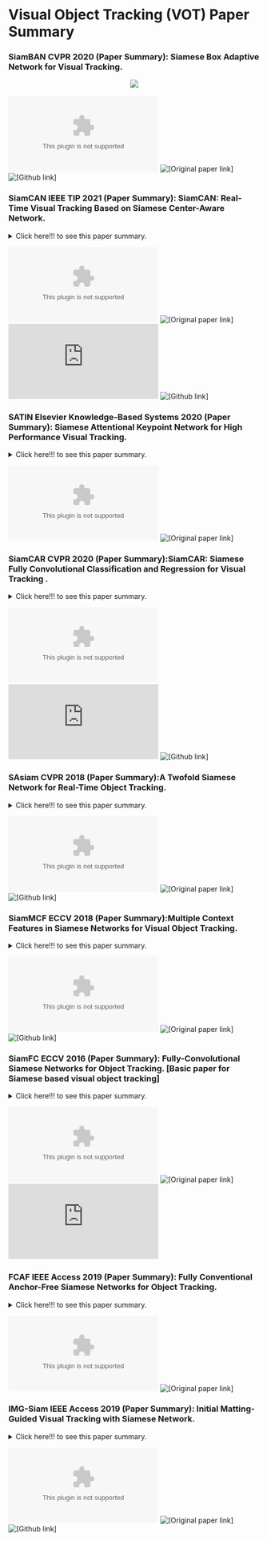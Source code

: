 # Visual Object Tracking (VOT) Paper Summary

### SiamBAN CVPR 2020 (Paper Summary): Siamese Box Adaptive Network for Visual Tracking.

<p align="center">
  <img src="SiamBAN CVPR 2020.gif" />
</p>

![[Download Paper Overview]](https://github.com/maklachur/VOT-Paper-Summary/blob/master/SiamBAN%20CVPR%202020.pptx)
![[Original paper link]](https://arxiv.org/abs/2003.06761)
![[Github link]](https://github.com/hqucv/siamban)

### SiamCAN IEEE TIP 2021 (Paper Summary): SiamCAN: Real-Time Visual Tracking Based on Siamese Center-Aware Network.

<details>
      <summary> Click here!!! to see this paper summary.</summary>
      <p align="center">
        <img src="SiamCAN-IEEE-TIP-2021.gif" />
      </p>

</details>

![[Download Paper Overview]](https://github.com/maklachur/VOT-Paper-Summary/blob/master/SiamCAN-IEEE%20TIP%202021.pptx)
![[Original paper link]](https://ieeexplore.ieee.org/abstract/document/9369121/)
![[Alternative link]](https://arxiv.org/pdf/1912.05515.pdf)
![[Github link]](https://isrc.iscas.ac.cn/gitlab/research/siamcan)

### SATIN Elsevier Knowledge-Based Systems 2020 (Paper Summary): Siamese Attentional Keypoint Network for High Performance Visual Tracking.
<details>
      <summary> Click here!!! to see this paper summary.</summary>
      <p align="center">
        <img src="SATIN_Elsevier_KBS.gif" />
      </p>

</details>

![[Download Paper Overview]](https://github.com/maklachur/VOT-Paper-Summary/blob/master/SATIN%20Elsevier%20KBS.pptx)
![[Original paper link]](https://www.sciencedirect.com/science/article/pii/S0950705119306665)

### SiamCAR CVPR 2020 (Paper Summary):SiamCAR: Siamese Fully Convolutional Classification and Regression for Visual Tracking .
<details>
      <summary> Click here!!! to see this paper summary.</summary>
      <p align="center">
        <img src="SiamCAR CVPR 2020.gif" />
      </p>

</details>

![[Download Paper Overview]](https://github.com/maklachur/VOT-Paper-Summary/blob/master/SiamCAR%20CVPR%202020.pptx)
![[Original paper link]](https://openaccess.thecvf.com/content_CVPR_2020/html/Guo_SiamCAR_Siamese_Fully_Convolutional_Classification_and_Regression_for_Visual_Tracking_CVPR_2020_paper.html)
![[Github link]](https://github.com/ohhhyeahhh/SiamCAR)


### SAsiam CVPR 2018 (Paper Summary):A Twofold Siamese Network for Real-Time Object Tracking.
<details>
      <summary> Click here!!! to see this paper summary.</summary>
      <p align="center">
        <img src="SAsiam CVPR 2018.gif" />
      </p>

</details>

![[Download Paper Overview]](https://github.com/maklachur/VOT-Paper-Summary/blob/master/SAsiam%20CVPR%202018.pptx)
![[Original paper link]](https://arxiv.org/abs/1802.08817)
![[Github link]](https://github.com/microsoft/SA-Siam)

### SiamMCF ECCV 2018 (Paper Summary):Multiple Context Features in Siamese Networks for Visual Object Tracking.
<details>
      <summary> Click here!!! to see this paper summary.</summary>
      <p align="center">
        <img src="SiamMCF ECCV 2018.gif" />
      </p>

</details>

![[Download Paper Overview]](https://github.com/maklachur/VOT-Paper-Summary/blob/master/SiamMCF%20ECCV%202018.pptx)
![[Original paper link]](https://link.springer.com/chapter/10.1007/978-3-030-11009-3_6)
![[Github link]](https://github.com/hmorimitsu/siam-mcf)


### SiamFC ECCV 2016 (Paper Summary): Fully-Convolutional Siamese Networks for Object Tracking. [Basic paper for Siamese based visual object tracking]
<details>
      <summary> Click here!!! to see this paper summary.</summary>
      <p align="center">
        <img src="SiamFC ECCV 2016.gif" />
      </p>

</details>

![[Download Paper Overview]](https://github.com/maklachur/VOT-Paper-Summary/blob/master/SiamFC%20ECCV%202016.pptx)
![[Original paper link]](https://arxiv.org/abs/1606.09549)
![[Project page]](https://www.robots.ox.ac.uk/~luca/siamese-fc.html)

### FCAF IEEE Access 2019 (Paper Summary): Fully Conventional Anchor-Free Siamese Networks for Object Tracking.
<details>
      <summary> Click here!!! to see this paper summary.</summary>
      <p align="center">
        <img src="FCAF IEEE Access 2019.gif" />
      </p>

</details>   

![[Download Paper Summary]](https://github.com/maklachur/VOT-Paper-Summary/blob/master/FCAF%20IEEE%20Access%202019.pptx)
![[Original paper link]](https://ieeexplore.ieee.org/abstract/document/8817955)


### IMG-Siam IEEE Access 2019 (Paper Summary): Initial Matting-Guided Visual Tracking with Siamese Network.
<details>
      <summary> Click here!!! to see this paper summary.</summary>
      <p align="center">
        <img src="IMG-Siam IEEE Access 2019.gif" />
      </p>

</details> 

![[Download Paper Summary]](https://github.com/maklachur/VOT-Paper-Summary/blob/master/IMG-Siam%20IEEE%20Access%202019.pptx)
![[Original paper link]](https://ieeexplore.ieee.org/stamp/stamp.jsp?arnumber=8674549)
![[Github link]](https://github.com/lazyfan/IMG-Siam)

